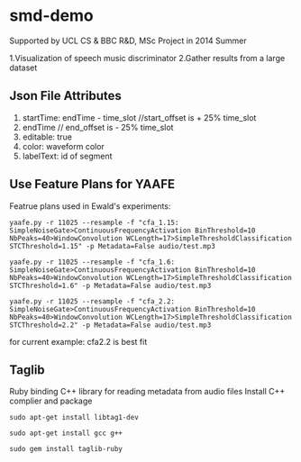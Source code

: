 smd-demo
========
Supported by UCL CS & BBC R&amp;D, MSc Project in 2014 Summer 

1.Visualization of speech music discriminator
2.Gather results from a large dataset


Json File Attributes
-----------
1. startTime: endTime - time_slot //start_offset is + 25% time_slot 
2. endTime // end_offset is - 25% time_slot
3. editable: true 
4. color: waveform color
5. labelText: id of segment


Use Feature Plans for YAAFE
------------
Featrue plans used in Ewald's experiments:
```
yaafe.py -r 11025 --resample -f "cfa_1.15: SimpleNoiseGate>ContinuousFrequencyActivation BinThreshold=10 NbPeaks=40>WindowConvolution WCLength=17>SimpleThresholdClassification STCThreshold=1.15" -p Metadata=False audio/test.mp3
```
```
yaafe.py -r 11025 --resample -f "cfa_1.6: SimpleNoiseGate>ContinuousFrequencyActivation BinThreshold=10 NbPeaks=40>WindowConvolution WCLength=17>SimpleThresholdClassification STCThreshold=1.6" -p Metadata=False audio/test.mp3
```
```
yaafe.py -r 11025 --resample -f "cfa_2.2: SimpleNoiseGate>ContinuousFrequencyActivation BinThreshold=10 NbPeaks=40>WindowConvolution WCLength=17>SimpleThresholdClassification STCThreshold=2.2" -p Metadata=False audio/test.mp3
```
for current example: cfa2.2 is best fit


Taglib
-----------
Ruby binding C++ library for reading metadata from audio files
Install C++ complier and package
```
sudo apt-get install libtag1-dev
```
```
sudo apt-get install gcc g++
```
```
sudo gem install taglib-ruby
```
